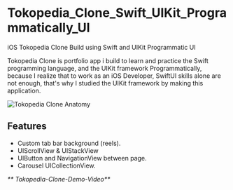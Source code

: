 # Tokopedia_Clone_Swift_UIKit_Programmatically_UI
iOS Tokopedia Clone Build using Swift and UIKit Programmatic UI

Tokopedia Clone is portfolio app i build to learn and practice the Swift programming language, and the UIKit framework Programmatically, because I realize that to work as an iOS Developer, SwiftUI skills alone are not enough, that's why I studied the UIKit framework by making this application.

![Tokopedia Clone Anatomy](https://github.com/Surya221299/Tokopedia_Clone_Swift_UIKit_Programmatically_UI/assets/60531747/f360977c-4605-4774-857d-6005d611f755)

## **Features**
- Custom tab bar background (reels).
- UIScrollView & UIStackView
- UIButton and NavigationView between page.
- Carousel UICollectionView.

_** Tokopedia-Clone-Demo-Video**_
